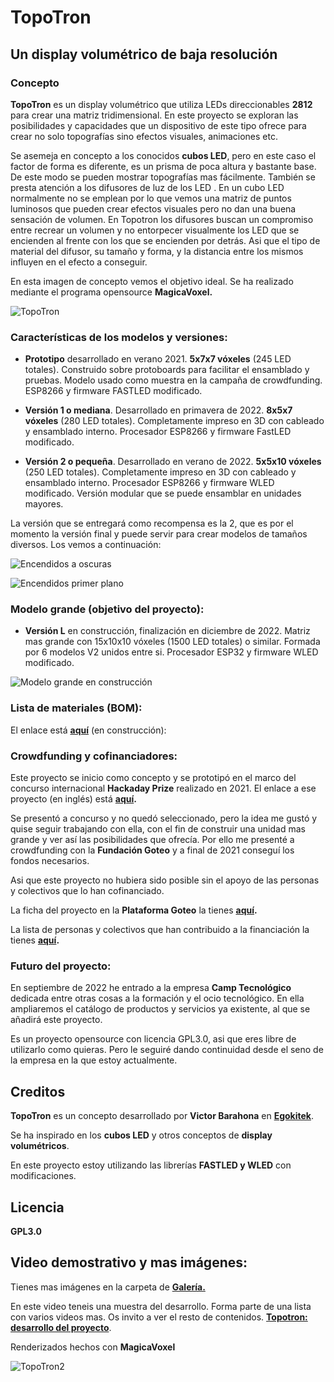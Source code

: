 # TopoTron

## Un display volumétrico de baja resolución 

### Concepto

**TopoTron** es un display volumétrico que utiliza LEDs direccionables **2812** para crear una matriz tridimensional. En este proyecto se exploran las posibilidades y capacidades que un dispositivo de este tipo ofrece para crear no solo topografías sino efectos visuales, animaciones etc.

Se asemeja en concepto a los conocidos **cubos LED**, pero en este caso el factor de forma es diferente, es un prisma de poca altura y bastante base. De este modo se pueden mostrar topografías mas fácilmente. También se presta atención a los difusores de luz de los LED . En un cubo LED normalmente no se emplean por lo que vemos una matriz de puntos luminosos que pueden crear efectos visuales pero no dan una buena sensación de volumen. En Topotron los difusores buscan un compromiso entre recrear un volumen y no entorpecer visualmente los LED que se encienden al frente con los que se encienden por detrás. Asi que el tipo de material del difusor, su tamaño y forma, y la distancia entre los mismos influyen en el efecto a conseguir.

En esta imagen de concepto vemos el objetivo ideal. Se ha realizado mediante el programa opensource **MagicaVoxel.**

![TopoTron](TopoTron.png)

### Características de los modelos y versiones:

- **Prototipo** desarrollado en verano 2021. **5x7x7 vóxeles** (245 LED totales). Construido sobre protoboards para facilitar el ensamblado y pruebas. Modelo usado como muestra en la campaña de crowdfunding. ESP8266 y firmware FASTLED modificado.

- **Versión 1 o mediana**. Desarrollado en primavera de 2022. **8x5x7 vóxeles** (280 LED totales). Completamente impreso en 3D con cableado y ensamblado interno. Procesador ESP8266 y firmware FastLED modificado.

- **Versión 2 o pequeña**. Desarrollado en verano de 2022. **5x5x10 vóxeles** (250 LED totales). Completamente impreso en 3D con cableado y ensamblado interno. Procesador ESP8266 y firmware WLED modificado. Versión modular que se puede ensamblar en unidades mayores.

La versión que se entregará como recompensa es la 2, que es por el momento la versión final y puede servir para crear modelos de tamaños diversos. Los vemos a continuación:

![Encendidos a oscuras](Encendidosaoscuras2.png)

![Encendidos primer plano](Encendidosprimerplano.png)

### Modelo grande (objetivo del proyecto): 

- **Versión L** en construcción, finalización en diciembre de 2022. Matriz mas grande con 15x10x10 vóxeles (1500 LED totales) o similar. Formada por 6 modelos V2 unidos entre si. Procesador ESP32 y firmware WLED modificado.

![Modelo grande en construcción](Basedimensiones80x60.png)

### Lista de materiales (BOM):

El enlace está **[aquí](BOM.xlsx)** (en construcción):

### Crowdfunding y cofinanciadores:

Este proyecto se inicio como concepto y se prototipó en el marco del concurso internacional **Hackaday Prize** realizado en 2021. El enlace a ese proyecto (en inglés) está **[aquí](https://hackaday.io/project/180204-topotron).**

Se presentó a concurso y no quedó seleccionado, pero la idea me gustó y quise seguir trabajando con ella, con el fin de construir una unidad mas grande y ver así las posibilidades que ofrecía. Por ello me presenté a crowdfunding con la **Fundación Goteo** y a final de 2021 conseguí los fondos necesarios. 

Asi que este proyecto no hubiera sido posible sin el apoyo de las personas y colectivos que lo han cofinanciado. 

La ficha del proyecto en la **Plataforma Goteo** la tienes **[aquí](https://www.goteo.org/project/topotron).**

La lista de personas y colectivos que han contribuido a la financiación la tienes **[aquí](Cofinanciadores.md).**

### Futuro del proyecto:

En septiembre de 2022 he entrado a la empresa **Camp Tecnológico** dedicada entre otras cosas a la formación y el ocio tecnológico. En ella ampliaremos el catálogo de productos y servicios ya existente, al que se añadirá este proyecto.

Es un proyecto opensource con licencia GPL3.0, asi que eres libre de utilizarlo como quieras. Pero le seguiré dando continuidad desde el seno de la empresa en la que estoy actualmente.

## Creditos

**TopoTron** es un concepto desarrollado por **Victor Barahona** en **[Egokitek](https://www.egokitek.com/)**.

Se ha inspirado en los **cubos LED** y otros conceptos de **display volumétricos**.

En este proyecto estoy utilizando las librerías **FASTLED y WLED** con modificaciones.

## Licencia

**GPL3.0**

## Video demostrativo y mas imágenes:

Tienes mas imágenes en la carpeta de [**Galería.**](/Galería/README.md)

En este video teneis una muestra del desarrollo. Forma parte de una lista con varios videos mas. Os invito a ver el resto de contenidos. **[Topotron: desarrollo del proyecto](https://youtu.be/e-akGpGEZ80)**.

Renderizados hechos con **MagicaVoxel**

![TopoTron2](TopoTron2.png)



